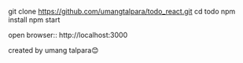 git clone https://github.com/umangtalpara/todo_react.git
cd todo
npm install
npm start

open browser::
http://localhost:3000

created by umang talpara😊
